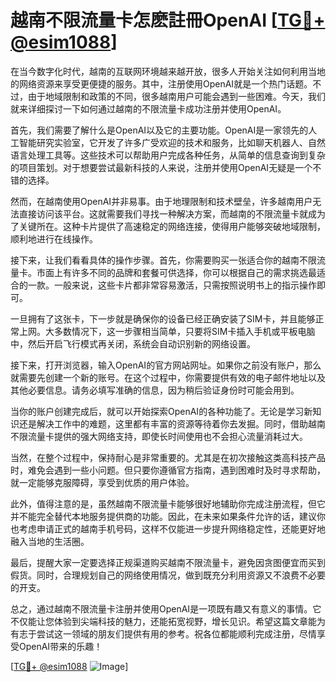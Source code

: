 # 越南不限流量卡怎麽註冊OpenAI [[TG💪+ @esim1088](https://t.me/s/esim1088)]

在当今数字化时代，越南的互联网环境越来越开放，很多人开始关注如何利用当地的网络资源来享受更便捷的服务。其中，注册使用OpenAI就是一个热门话题。不过，由于地域限制和政策的不同，很多越南用户可能会遇到一些困难。今天，我们就来详细探讨一下如何通过越南的不限流量卡成功注册并使用OpenAI。

首先，我们需要了解什么是OpenAI以及它的主要功能。OpenAI是一家领先的人工智能研究实验室，它开发了许多广受欢迎的技术和服务，比如聊天机器人、自然语言处理工具等。这些技术可以帮助用户完成各种任务，从简单的信息查询到复杂的项目策划。对于想要尝试最新科技的人来说，注册并使用OpenAI无疑是一个不错的选择。

然而，在越南使用OpenAI并非易事。由于地理限制和技术壁垒，许多越南用户无法直接访问该平台。这就需要我们寻找一种解决方案，而越南的不限流量卡就成为了关键所在。这种卡片提供了高速稳定的网络连接，使得用户能够突破地域限制，顺利地进行在线操作。

接下来，让我们看看具体的操作步骤。首先，你需要购买一张适合你的越南不限流量卡。市面上有许多不同的品牌和套餐可供选择，你可以根据自己的需求挑选最适合的一款。一般来说，这些卡片都非常容易激活，只需按照说明书上的指示操作即可。

一旦拥有了这张卡，下一步就是确保你的设备已经正确安装了SIM卡，并且能够正常上网。大多数情况下，这一步骤相当简单，只要将SIM卡插入手机或平板电脑中，然后开启飞行模式再关闭，系统会自动识别新的网络设置。

接下来，打开浏览器，输入OpenAI的官方网站网址。如果你之前没有账户，那么就需要先创建一个新的账号。在这个过程中，你需要提供有效的电子邮件地址以及其他必要信息。请务必填写准确的信息，因为稍后验证身份时可能会用到。

当你的账户创建完成后，就可以开始探索OpenAI的各种功能了。无论是学习新知识还是解决工作中的难题，这里都有丰富的资源等待着你去发掘。同时，借助越南不限流量卡提供的强大网络支持，即使长时间使用也不会担心流量消耗过大。

当然，在整个过程中，保持耐心是非常重要的。尤其是在初次接触这类高科技产品时，难免会遇到一些小问题。但只要你遵循官方指南，遇到困难时及时寻求帮助，就一定能够克服障碍，享受到优质的用户体验。

此外，值得注意的是，虽然越南不限流量卡能够很好地辅助你完成注册流程，但它并不能完全替代本地服务提供商的功能。因此，在未来如果条件允许的话，建议你也考虑申请正式的越南手机号码，这样不仅能进一步提升网络稳定性，还能更好地融入当地的生活圈。

最后，提醒大家一定要选择正规渠道购买越南不限流量卡，避免因贪图便宜而买到假货。同时，合理规划自己的网络使用情况，做到既充分利用资源又不浪费不必要的开支。

总之，通过越南不限流量卡注册并使用OpenAI是一项既有趣又有意义的事情。它不仅能让您体验到尖端科技的魅力，还能拓宽视野，增长见识。希望这篇文章能为有志于尝试这一领域的朋友们提供有用的参考。祝各位都能顺利完成注册，尽情享受OpenAI带来的乐趣！

[[TG💪+ @esim1088](https://t.me/s/esim1088) ![Image](https://i.postimg.cc/4NQfJmqS/Snipaste-2025-05-13-00-14-12.png)]